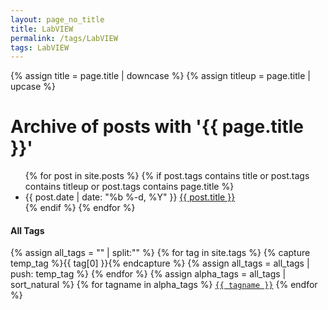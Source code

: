 ```yaml
---
layout: page_no_title
title: LabVIEW
permalink: /tags/LabVIEW
tags: LabVIEW
---
```



{% assign title = page.title | downcase %}
{% assign titleup = page.title | upcase %}
<h1>Archive of posts with '{{ page.title }}'</h1>
<ul class="posts">
{% for post in site.posts %}
  {% if post.tags contains title or post.tags contains titleup or post.tags contains page.title %}
    <li>
      <span class="post-date">{{ post.date | date: "%b %-d, %Y" }}</span>
      <a class="post-link" href="{{ post.url | relative_url }}">{{ post.title }}</a>
    </li>
  {% endif %}
{% endfor %}
</ul>
<p>
			<h4>All Tags</h4>
			{% assign all_tags = "" | split:"" %}
			{% for tag in site.tags %}
				{% capture temp_tag %}{{ tag[0] }}{% endcapture %}
				{% assign all_tags = all_tags | push: temp_tag %}
			{% endfor %}
			{% assign alpha_tags = all_tags | sort_natural %}
			{% for tagname in alpha_tags %}
			  <a href="/tags/{{ tagname }}.html"><code class="highligher-rouge"><nobr>{{ tagname }}</nobr></code></a>
			{% endfor %}
			</p>